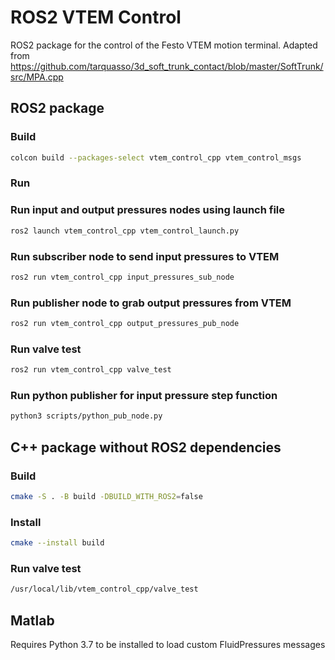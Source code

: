 # ROS2 VTEM Control

ROS2 package for the control of the Festo VTEM motion terminal. Adapted from https://github.com/tarquasso/3d_soft_trunk_contact/blob/master/SoftTrunk/src/MPA.cpp

## ROS2 package

### Build

```bash
colcon build --packages-select vtem_control_cpp vtem_control_msgs
```

### Run

### Run input and output pressures nodes using launch file

```bash
ros2 launch vtem_control_cpp vtem_control_launch.py
```

### Run subscriber node to send input pressures to VTEM

```bash
ros2 run vtem_control_cpp input_pressures_sub_node
```

### Run publisher node to grab output pressures from VTEM

```bash
ros2 run vtem_control_cpp output_pressures_pub_node
```

### Run valve test

```bash
ros2 run vtem_control_cpp valve_test
```

### Run python publisher for input pressure step function

```bash
python3 scripts/python_pub_node.py
```

## C++ package without ROS2 dependencies

### Build

```bash
cmake -S . -B build -DBUILD_WITH_ROS2=false
```

### Install

```bash
cmake --install build
```

### Run valve test

```bash
/usr/local/lib/vtem_control_cpp/valve_test
```

## Matlab

Requires Python 3.7 to be installed to load custom FluidPressures messages